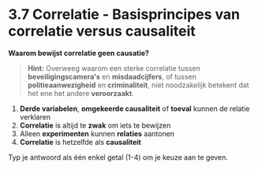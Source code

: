 # 3.7 Correlatie - Basisprincipes van correlatie versus causaliteit

**Waarom bewijst correlatie geen causatie?**

> **Hint:** Overweeg waarom een sterke correlatie tussen **beveiligingscamera's** en **misdaadcijfers**, of tussen **politieaanwezigheid** en **criminaliteit**, niet noodzakelijk betekent dat het ene het andere **veroorzaakt**.

1) **Derde variabelen**, **omgekeerde causaliteit** of **toeval** kunnen de relatie verklaren
2) **Correlatie** is altijd te **zwak** om iets te bewijzen
3) Alleen **experimenten** kunnen **relaties** aantonen
4) **Correlatie** is hetzelfde als **causaliteit**

Typ je antwoord als één enkel getal (1-4) om je keuze aan te geven.